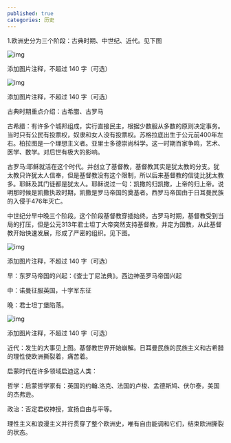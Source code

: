 ```yaml
---
published: true
categories: 历史
---
```

1.欧洲史分为三个阶段：古典时期、中世纪、近代。见下图

![img](https://pic1.zhimg.com/80/v2-471771af7efd452ecf563a8888b29a0b_720w.png?source=d16d100b)





添加图片注释，不超过 140 字（可选）

![img](https://picx.zhimg.com/80/v2-5c5d884cd87ef179208136c83532b174_720w.png?source=d16d100b)





添加图片注释，不超过 140 字（可选）

古典时期重点介绍：古希腊、古罗马

古希腊：有许多个城邦组成，实行直接民主，根据少数服从多数的原则决定事务。当时只有公民有投票权，奴隶和女人没有投票权。苏格拉底出生于公元前400年左右。柏拉图是一个理想主义者。亚里士多德崇尚科学。这一时期百家争鸣，艺术、医学、数学。对后世有极大的影响。

古罗马:耶稣就活在这个时代。并创立了基督教，基督教其实是犹太教的分支。犹太教只许犹太人信奉，但是基督教没有这个限制，所以后来基督教的信徒比犹太教多。耶稣及其门徒都是犹太人。耶稣说过一句：凯撒的归凯撒，上帝的归上帝。说明那时候是凯撒执政时期，凯撒是罗马帝国的奠基者。西罗马帝国由于日耳曼民族的入侵于476年灭亡。

中世纪分早中晚三个阶段。这个阶段基督教穿插始终。古罗马时期，基督教受到当局的打压，但是公元313年君士坦丁大帝突然支持基督教，并定为国教，从此基督教开始快速发展，形成了严密的组织。见下图。

![img](https://picx.zhimg.com/80/v2-7bb1d8aeeed87e4fd32529c367f64489_720w.png?source=d16d100b)





添加图片注释，不超过 140 字（可选）

早：东罗马帝国的兴起：《查士丁尼法典》。西边神圣罗马帝国兴起

中：诺曼征服英国，十字军东征

晚：君士坦丁堡陷落。

![img](https://picx.zhimg.com/80/v2-e6086c91ca01095bf9ae474cbb19b12e_720w.png?source=d16d100b)





添加图片注释，不超过 140 字（可选）

近代：发生的大事见上图。基督教世界开始崩解。日耳曼民族的民族主义和古希腊的理性使欧洲撕裂着，痛苦着。

启蒙时代在许多领域启迪这人类：

哲学：启蒙哲学家有：英国的约翰.洛克、法国的卢梭、孟德斯鸠、伏尔泰，美国的杰弗逊。

政治：否定君权神授，宣扬自由与平等。

理性主义和浪漫主义并行贯穿了整个欧洲史，唯有自由能调和它们，结束欧洲撕裂的状态。
